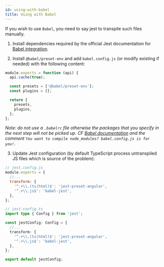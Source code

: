 ```yaml
---
id: using-with-babel
title: Using with Babel
---
```


If you wish to use `Babel`, you need to say jest to transpile such files manually.

1. Install dependencies required by the official Jest documentation for [Babel integration](https://jest-bot.github.io/jest/docs/babel.html).

2. Install `@babel/preset-env` and add `babel.config.js` (or modify existing if needed) with the following content:

```js
module.exports = function (api) {
  api.cache(true);

  const presets = ['@babel/preset-env'];
  const plugins = [];

  return {
    presets,
    plugins,
  };
};
```

_Note: do not use a `.babelrc` file otherwise the packages that you specify in the next step will not be picked up. CF [Babel documentation](https://babeljs.io/docs/en/configuration#what-s-your-use-case) and the comment `You want to compile node_modules? babel.config.js is for you!`_.

3. Update Jest configuration (by default TypeScript process untranspiled JS files which is source of the problem):

```js tab
// jest.config.js
module.exports = {
  //...
  transform: {
    '^.+\\.(ts|html)$': 'jest-preset-angular',
    '^.+\\.js$': 'babel-jest',
  },
};
```

```ts tab
// jest.config.ts
import type { Config } from 'jest';

const jestConfig: Config = {
  //...
  transform: {
    '^.+\\.(ts|html)$': 'jest-preset-angular',
    '^.+\\.js$': 'babel-jest',
  },
};

export default jestConfig;
```

